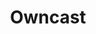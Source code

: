 ---
draft: false
title: Owncast
content:
  id: owncast
  name: Owncast
  logo: /images/applications/forum-community/owncast/logo.png
  website: https://owncast.online/
  iframe_website: /website-iframe/applications/forum-community/owncast
  dashboardImage: /images/applications/forum-community/owncast/screenshot-1.png
  short_description: Owncast is a free and open source live video and web chat server for use with existing popular broadcasting software.
  description: Owncast is an open source, self-hosted, decentralized, single user live video streaming and chat server for running your own live streams similar in style to the large mainstream options. It offers complete ownership over your content, interface, moderation and audience
  features:
    - title: Self hosted and independent
      description: Have complete control and ownership over your stream, allowing you to create the content and community you want.
    - title: Chat
      description: Manage your app users and handle email/password and OAuth2 sign ups (Google, Facebook, GitHub, GitLab) without the hassle The frictionless built-in chat allows your viewers to be a part of the action. Include custom emotes and build chat bots to encourage engagement from your viewers.
    - title: Works with your software
      description: Point your existing broadcasting software at your Owncast server and begin streaming.
    - title: External storage
      description: Owncast can work with different storage providers to optionally scale your videos to many viewers using only low-powered hardware.
  screenshots:
    - /images/applications/forum-community/owncast/screenshot-1.png
    - /images/applications/forum-community/owncast/screenshot-2.png
---